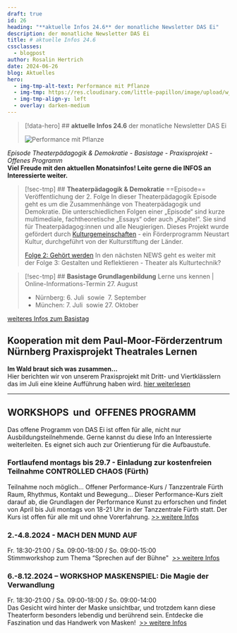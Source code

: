 ```yaml
---
draft: true
id: 26
heading: "**aktuelle Infos 24.6** der monatliche Newsletter DAS Ei"
description: der monatliche Newsletter DAS Ei
title: # aktuelle Infos 24.6
cssclasses:
  - blogpost
author: Rosalin Hertrich
date: 2024-06-26
blog: Aktuelles
hero:
  - img-tmp-alt-text: Performance mit Pflanze
  - img-tmp: https://res.cloudinary.com/little-papillon/image/upload/w_400/v1594670341/dasei/pflanze_u32qtf.jpg
  - img-tmp-align-y: left
  - overlay: darken-medium
---
```

> [!data-hero] ## **aktuelle Infos 24.6** der monatliche Newsletter DAS Ei
> 
> ![Performance mit Pflanze](https://res.cloudinary.com/little-papillon/image/upload/w_400/v1594670341/dasei/pflanze_u32qtf.jpg)

<!-- PUBLISH-FROM-HERE -->

_Episode Theaterpädagogik & Demokratie - Basistage - Praxisprojekt - Offenes Programm_   
**Viel Freude mit den aktuellen Monatsinfos! Leite gerne die INFOS an Interessierte weiter.**

> [!sec-tmp] ## **Theaterpädagogik & Demokratie** ==Episode== Veröffentlichung der 2. Folge
> In dieser Theaterpädagogik Episode geht es um die Zusammenhänge von Theaterpädagogik und Demokratie. Die unterschiedlichen Folgen einer „Episode“ sind kurze multimediale, fachtheoretische „Essays“ oder auch „Kapitel“. Sie sind für Theaterpädagog:innen und alle Neugierigen.
> Dieses Projekt wurde gefördert durch [Kulturgemeinschaften](https://kulturgemeinschaften.de/) - ein Förderprogramm Neustart Kultur, durchgeführt von der  Kulturstiftung der Länder.
> 
> [Folge 2: Gehört werden](/blog/theaterpadagogik-demokratie-10/folge-2-gehort-werden-14) In den nächsten NEWS geht es weiter mit der Folge 3: Gestalten und Reflektieren - Theater als Kulturtechnik?

> [!sec-tmp] ## **Basistage Grundlagenbildung** Lerne uns kennen | Online-Informations-Termin 27. August
> - Nürnberg: 6. Juli  sowie  7. September
> - München: 7. Juli  sowie 27. Oktober
> 
[weiteres Infos zum Basistag](/ausbildung-theaterpaedagogik/einstiege)

  
## Kooperation mit dem Paul-Moor-Förderzentrum Nürnberg **Praxisprojekt Theatrales Lernen**
**Im Wald braut sich was zusammen…**  
Hier berichten wir von unserem Praxisprojekt mit Dritt- und Viertklässlern das im Juli eine kleine Aufführung haben wird.
[hier weiterlesen](/blog/aktuelles-4/im-wald-braut-sich-was-zusammen-25)

---

## WORKSHOPS  und  OFFENES PROGRAMM
Das offene Programm von DAS Ei ist offen für alle, nicht nur Ausbildungsteilnehmende. Gerne kannst du diese Info an Interessierte weiterleiten. Es eignet sich auch zur Orientierung für die Aufbaustufe.

### Fortlaufend montags bis 29.7 - Einladung zur kostenfreien Teilnahme **CONTROLLED CHAOS (Fürth)**
Teilnahme noch möglich...
Offener Performance-Kurs / Tanzzentrale Fürth  
Raum, Rhythmus, Kontakt und Bewegung... Dieser Performance-Kurs zielt darauf ab, die Grundlagen der Performance Kunst zu erforschen und findet von April bis Juli montags von 18-21 Uhr in der Tanzzentrale Fürth statt. Der Kurs ist offen für alle mit und ohne Vorerfahrung. [>> weitere Infos](/blog/aktuelles-4/controlled-chaos-24)

### 2.-4.8.2024 - **MACH DEN MUND AUF**
Fr. 18:30-21:00 / Sa. 09:00-18:00 / So. 09:00-15:00   
Stimmworkshop zum Thema “Sprechen auf der Bühne"  [>> weitere Infos](/event/mach-den-mund-auf-47/)

### 6.-8.12.2024 – WORKSHOP MASKENSPIEL: **Die Magie der Verwandlung**  
Fr. 18:30-21:00 / Sa. 09:00-18:00 / So. 09:00-14:00   
Das Gesicht wird hinter der Maske unsichtbar, und trotzdem kann diese Theaterform besonders lebendig und berührend sein. Entdecke die Faszination und das Handwerk von Masken!  [>> weitere Infos](/event/die-magie-der-verwandlung-51)